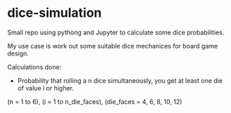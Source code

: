 # dice-simulation
Small repo using pythong and Jupyter to calculate some dice probabilities. 

My use case is work out some suitable dice mechanices for board game design.

Calculations done:
- Probability that rolling a n dice simultaneously, you get at least one die of value i or higher. 

(n = 1 to 6), (i = 1 to n_die_faces), (die_faces = 4, 6, 8, 10, 12)
